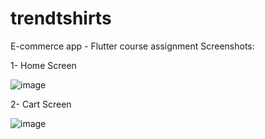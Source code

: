 # trendtshirts

E-commerce app - Flutter course assignment
Screenshots:

1- Home Screen

![image](https://github.com/user-attachments/assets/6ad08b52-f0da-456e-837f-051d6999caa3)

2- Cart Screen

![image](https://github.com/user-attachments/assets/c87c8283-74cb-447d-82a4-da827ba6e817)

